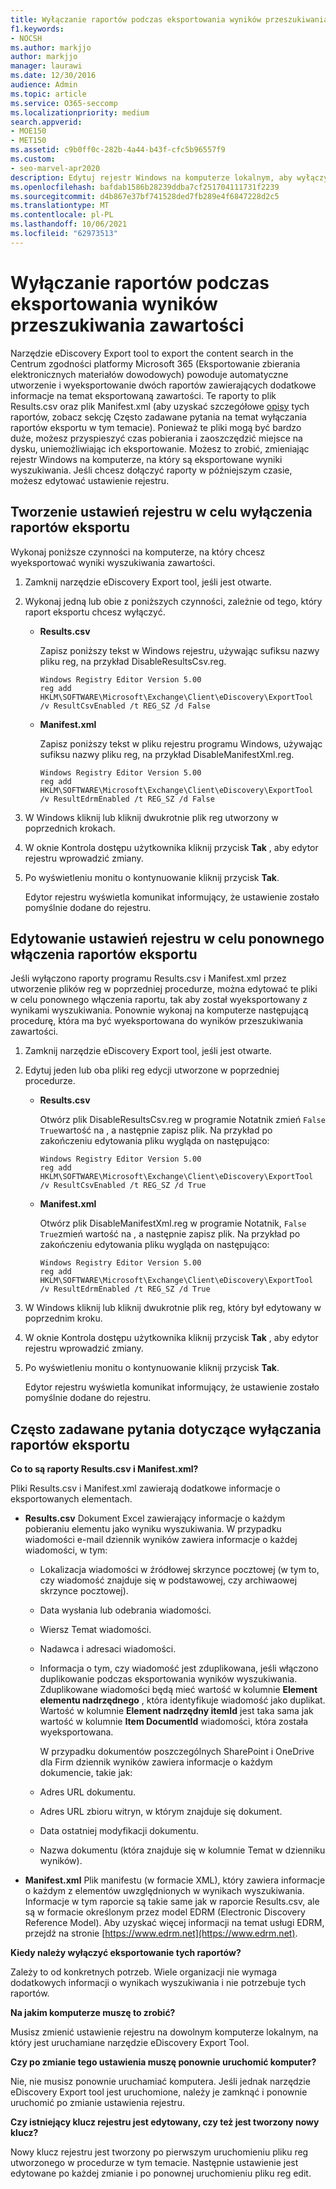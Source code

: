 ```yaml
---
title: Wyłączanie raportów podczas eksportowania wyników przeszukiwania zawartości
f1.keywords:
- NOCSH
ms.author: markjjo
author: markjjo
manager: laurawi
ms.date: 12/30/2016
audience: Admin
ms.topic: article
ms.service: O365-seccomp
ms.localizationpriority: medium
search.appverid:
- MOE150
- MET150
ms.assetid: c9b0ff0c-282b-4a44-b43f-cfc5b96557f9
ms.custom:
- seo-marvel-apr2020
description: Edytuj rejestr Windows na komputerze lokalnym, aby wyłączyć raporty podczas eksportowania wyników przeszukiwania zawartości z witryny Centrum zgodności platformy Microsoft 365.
ms.openlocfilehash: bafdab1586b28239ddba7cf251704111731f2239
ms.sourcegitcommit: d4b867e37bf741528ded7fb289e4f6847228d2c5
ms.translationtype: MT
ms.contentlocale: pl-PL
ms.lasthandoff: 10/06/2021
ms.locfileid: "62973513"
---
```

# <a name="disable-reports-when-you-export-content-search-results"></a>Wyłączanie raportów podczas eksportowania wyników przeszukiwania zawartości

Narzędzie eDiscovery Export tool to export the content search in the Centrum zgodności platformy Microsoft 365 (Eksportowanie zbierania elektronicznych materiałów dowodowych) powoduje automatyczne utworzenie i wyeksportowanie dwóch raportów zawierających dodatkowe informacje na temat eksportowaną zawartości. Te raporty to plik Results.csv oraz plik Manifest.xml (aby uzyskać szczegółowe [opisy](#frequently-asked-questions-about-disabling-export-reports) tych raportów, zobacz sekcję Często zadawane pytania na temat wyłączania raportów eksportu w tym temacie). Ponieważ te pliki mogą być bardzo duże, możesz przyspieszyć czas pobierania i zaoszczędzić miejsce na dysku, uniemożliwiając ich eksportowanie. Możesz to zrobić, zmieniając rejestr Windows na komputerze, na który są eksportowane wyniki wyszukiwania. Jeśli chcesz dołączyć raporty w późniejszym czasie, możesz edytować ustawienie rejestru. 
  
## <a name="create-registry-settings-to-disable-the-export-reports"></a>Tworzenie ustawień rejestru w celu wyłączenia raportów eksportu

Wykonaj poniższe czynności na komputerze, na który chcesz wyeksportować wyniki wyszukiwania zawartości.
  
1. Zamknij narzędzie eDiscovery Export tool, jeśli jest otwarte.
    
2. Wykonaj jedną lub obie z poniższych czynności, zależnie od tego, który raport eksportu chcesz wyłączyć.
    
    - **Results.csv**
    
      Zapisz poniższy tekst w Windows rejestru, używając sufiksu nazwy pliku reg, na przykład DisableResultsCsv.reg.
    
      ```text
      Windows Registry Editor Version 5.00
      reg add HKLM\SOFTWARE\Microsoft\Exchange\Client\eDiscovery\ExportTool /v ResultCsvEnabled /t REG_SZ /d False 
      ```

    - **Manifest.xml**
    
      Zapisz poniższy tekst w pliku rejestru programu Windows, używając sufiksu nazwy pliku reg, na przykład DisableManifestXml.reg.
    
      ```text
      Windows Registry Editor Version 5.00
      reg add HKLM\SOFTWARE\Microsoft\Exchange\Client\eDiscovery\ExportTool /v ResultEdrmEnabled /t REG_SZ /d False 
      ```

3. W Windows kliknij lub kliknij dwukrotnie plik reg utworzony w poprzednich krokach.
    
4. W oknie Kontrola dostępu użytkownika kliknij przycisk **Tak** , aby edytor rejestru wprowadzić zmiany. 
    
5. Po wyświetleniu monitu o kontynuowanie kliknij przycisk **Tak**.
    
    Edytor rejestru wyświetla komunikat informujący, że ustawienie zostało pomyślnie dodane do rejestru.
  
## <a name="edit-registry-settings-to-re-enable-the-export-reports"></a>Edytowanie ustawień rejestru w celu ponownego włączenia raportów eksportu

Jeśli wyłączono raporty programu Results.csv i Manifest.xml przez utworzenie plików reg w poprzedniej procedurze, można edytować te pliki w celu ponownego włączenia raportu, tak aby został wyeksportowany z wynikami wyszukiwania. Ponownie wykonaj na komputerze następującą procedurę, która ma być wyeksportowana do wyników przeszukiwania zawartości.
  
1. Zamknij narzędzie eDiscovery Export tool, jeśli jest otwarte.
    
2. Edytuj jeden lub oba pliki reg edycji utworzone w poprzedniej procedurze.
    
    - **Results.csv**
    
        Otwórz plik DisableResultsCsv.reg w programie Notatnik zmień `False` `True`wartość na , a następnie zapisz plik. Na przykład po zakończeniu edytowania pliku wygląda on następująco:
    
        ```text
        Windows Registry Editor Version 5.00
      reg add HKLM\SOFTWARE\Microsoft\Exchange\Client\eDiscovery\ExportTool /v ResultCsvEnabled /t REG_SZ /d True
        ```

    - **Manifest.xml**
    
        Otwórz plik DisableManifestXml.reg w programie Notatnik, `False` `True`zmień wartość na , a następnie zapisz plik. Na przykład po zakończeniu edytowania pliku wygląda on następująco:
    
      ```text
      Windows Registry Editor Version 5.00
      reg add HKLM\SOFTWARE\Microsoft\Exchange\Client\eDiscovery\ExportTool /v ResultEdrmEnabled /t REG_SZ /d True
      ```

3. W Windows kliknij lub kliknij dwukrotnie plik reg, który był edytowany w poprzednim kroku.
    
4. W oknie Kontrola dostępu użytkownika kliknij przycisk **Tak** , aby edytor rejestru wprowadzić zmiany. 
    
5. Po wyświetleniu monitu o kontynuowanie kliknij przycisk **Tak**.
    
    Edytor rejestru wyświetla komunikat informujący, że ustawienie zostało pomyślnie dodane do rejestru.
  
## <a name="frequently-asked-questions-about-disabling-export-reports"></a>Często zadawane pytania dotyczące wyłączania raportów eksportu

 **Co to są raporty Results.csv i Manifest.xml?**
  
Pliki Results.csv i Manifest.xml zawierają dodatkowe informacje o eksportowanych elementach.
  
- **Results.csv** Dokument Excel zawierający informacje o każdym pobieraniu elementu jako wyniku wyszukiwania. W przypadku wiadomości e-mail dziennik wyników zawiera informacje o każdej wiadomości, w tym: 
    
  - Lokalizacja wiadomości w źródłowej skrzynce pocztowej (w tym to, czy wiadomość znajduje się w podstawowej, czy archiwaowej skrzynce pocztowej).
    
  - Data wysłania lub odebrania wiadomości.
    
  - Wiersz Temat wiadomości.
    
  - Nadawca i adresaci wiadomości.
    
  - Informacja o tym, czy wiadomość jest zduplikowana, jeśli włączono duplikowanie podczas eksportowania wyników wyszukiwania. Zduplikowane wiadomości będą mieć wartość w kolumnie **Element elementu nadrzędnego** , która identyfikuje wiadomość jako duplikat. Wartość w kolumnie **Element nadrzędny itemId** jest taka sama jak wartość w kolumnie **Item DocumentId** wiadomości, która została wyeksportowana. 
    
    W przypadku dokumentów poszczególnych SharePoint i OneDrive dla Firm dziennik wyników zawiera informacje o każdym dokumencie, takie jak:
    
  - Adres URL dokumentu.
    
  - Adres URL zbioru witryn, w którym znajduje się dokument.
    
  - Data ostatniej modyfikacji dokumentu.
    
  - Nazwa dokumentu (która znajduje się w kolumnie Temat w dzienniku wyników).
    
- **Manifest.xml** Plik manifestu (w formacie XML), który zawiera informacje o każdym z elementów uwzględnionych w wynikach wyszukiwania. Informacje w tym raporcie są takie same jak w raporcie Results.csv, ale są w formacie określonym przez model EDRM (Electronic Discovery Reference Model). Aby uzyskać więcej informacji na temat usługi EDRM, przejdź na stronie [https://www.edrm.net](https://www.edrm.net).
    
 **Kiedy należy wyłączyć eksportowanie tych raportów?**
  
Zależy to od konkretnych potrzeb. Wiele organizacji nie wymaga dodatkowych informacji o wynikach wyszukiwania i nie potrzebuje tych raportów.
  
 **Na jakim komputerze muszę to zrobić?**
  
 Musisz zmienić ustawienie rejestru na dowolnym komputerze lokalnym, na który jest uruchamiane narzędzie eDiscovery Export Tool. 
  
 **Czy po zmianie tego ustawienia muszę ponownie uruchomić komputer?**
  
Nie, nie musisz ponownie uruchamiać komputera. Jeśli jednak narzędzie eDiscovery Export tool jest uruchomione, należy je zamknąć i ponownie uruchomić po zmianie ustawienia rejestru.
  
 **Czy istniejący klucz rejestru jest edytowany, czy też jest tworzony nowy klucz?**
  
Nowy klucz rejestru jest tworzony po pierwszym uruchomieniu pliku reg utworzonego w procedurze w tym temacie. Następnie ustawienie jest edytowane po każdej zmianie i po ponownej uruchomieniu pliku reg edit.
